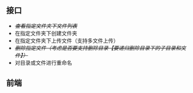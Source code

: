## 接口
* ~~*查看指定文件夹下文件列表*~~
* 在指定文件夹下创建文件夹
* 在指定文件夹下上传文件（支持多文件上传）
* ~~*删除指定文件（考虑是否要支持删除目录【要递归删除目录下的子目录和文件】）*~~
* 对目录或文件进行重命名

## 前端
